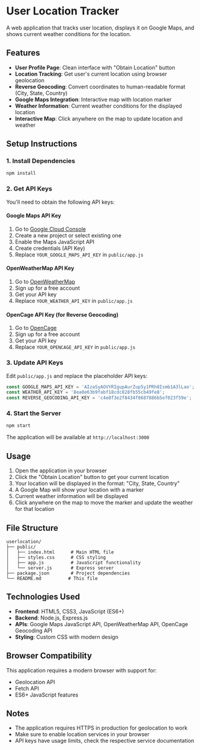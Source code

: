 # User Location Tracker

A web application that tracks user location, displays it on Google Maps, and shows current weather conditions for the location.

## Features

- **User Profile Page**: Clean interface with "Obtain Location" button
- **Location Tracking**: Get user's current location using browser geolocation
- **Reverse Geocoding**: Convert coordinates to human-readable format (City, State, Country)
- **Google Maps Integration**: Interactive map with location marker
- **Weather Information**: Current weather conditions for the displayed location
- **Interactive Map**: Click anywhere on the map to update location and weather

## Setup Instructions

### 1. Install Dependencies

```bash
npm install
```

### 2. Get API Keys

You'll need to obtain the following API keys:

#### Google Maps API Key
1. Go to [Google Cloud Console](https://console.cloud.google.com/)
2. Create a new project or select existing one
3. Enable the Maps JavaScript API
4. Create credentials (API Key)
5. Replace `YOUR_GOOGLE_MAPS_API_KEY` in `public/app.js`

#### OpenWeatherMap API Key
1. Go to [OpenWeatherMap](https://openweathermap.org/api)
2. Sign up for a free account
3. Get your API key
4. Replace `YOUR_WEATHER_API_KEY` in `public/app.js`

#### OpenCage API Key (for Reverse Geocoding)
1. Go to [OpenCage](https://opencagedata.com/)
2. Sign up for a free account
3. Get your API key
4. Replace `YOUR_OPENCAGE_API_KEY` in `public/app.js`

### 3. Update API Keys

Edit `public/app.js` and replace the placeholder API keys:

```javascript
const GOOGLE_MAPS_API_KEY = 'AIzaSyAOVYRIgupAurZup5y1PRh8Ismb1A3lLao';
const WEATHER_API_KEY = '8ea0e63b9fabf18cdc828fb55cb49fe8';
const REVERSE_GEOCODING_API_KEY = 'c4e8f3e2f8434f8687886b5ef023f59e';
```

### 4. Start the Server

```bash
npm start
```

The application will be available at `http://localhost:3000`

## Usage

1. Open the application in your browser
2. Click the "Obtain Location" button to get your current location
3. Your location will be displayed in the format: "City, State, Country"
4. A Google Map will show your location with a marker
5. Current weather information will be displayed
6. Click anywhere on the map to move the marker and update the weather for that location

## File Structure

```
userlocation/
├── public/
│   ├── index.html      # Main HTML file
│   ├── styles.css      # CSS styling
│   ├── app.js          # JavaScript functionality
│   └── server.js       # Express server
├── package.json        # Project dependencies
└── README.md          # This file
```

## Technologies Used

- **Frontend**: HTML5, CSS3, JavaScript (ES6+)
- **Backend**: Node.js, Express.js
- **APIs**: Google Maps JavaScript API, OpenWeatherMap API, OpenCage Geocoding API
- **Styling**: Custom CSS with modern design

## Browser Compatibility

This application requires a modern browser with support for:
- Geolocation API
- Fetch API
- ES6+ JavaScript features

## Notes

- The application requires HTTPS in production for geolocation to work
- Make sure to enable location services in your browser
- API keys have usage limits, check the respective service documentation 
